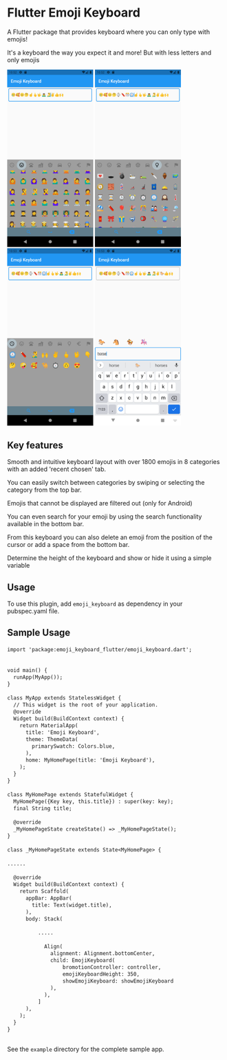 # Flutter Emoji Keyboard

A Flutter package that provides keyboard where you can only type with emojis!

It's a keyboard the way you expect it and more! But with less letters and only emojis


<a href="https://raw.githubusercontent.com/Grabot/flutter_emoji_keyboard/main/example_images/Screenshot_1619643152.png"><img src="https://raw.githubusercontent.com/Grabot/flutter_emoji_keyboard/main/example_images/Screenshot_1619643152.png" width="200"></a>
<a href="https://raw.githubusercontent.com/Grabot/flutter_emoji_keyboard/main/example_images/Screenshot_1619643177.png"><img src="https://raw.githubusercontent.com/Grabot/flutter_emoji_keyboard/main/example_images/Screenshot_1619643177.png" width="200"></a>
<a href="https://raw.githubusercontent.com/Grabot/flutter_emoji_keyboard/main/example_images/Screenshot_1619643189.png"><img src="https://raw.githubusercontent.com/Grabot/flutter_emoji_keyboard/main/example_images/Screenshot_1619643189.png" width="200"></a>
<a href="https://raw.githubusercontent.com/Grabot/flutter_emoji_keyboard/main/example_images/Screenshot_1619643227.png"><img src="https://raw.githubusercontent.com/Grabot/flutter_emoji_keyboard/main/example_images/Screenshot_1619643227.png" width="200"></a>



## Key features

Smooth and intuitive keyboard layout with over 1800 emojis in 8 categories with an added 'recent chosen' tab.

You can easily switch between categories by swiping or selecting the category from the top bar.

Emojis that cannot be displayed are filtered out (only for Android)

You can even search for your emoji by using the search functionality available in the bottom bar.

From this keyboard you can also delete an emoji from the position of the cursor or add a space from the bottom bar.

Determine the height of the keyboard and show or hide it using a simple variable


## Usage
To use this plugin, add `emoji_keyboard` as dependency in your pubspec.yaml file.

## Sample Usage
```
import 'package:emoji_keyboard_flutter/emoji_keyboard.dart';


void main() {
  runApp(MyApp());
}

class MyApp extends StatelessWidget {
  // This widget is the root of your application.
  @override
  Widget build(BuildContext context) {
    return MaterialApp(
      title: 'Emoji Keyboard',
      theme: ThemeData(
        primarySwatch: Colors.blue,
      ),
      home: MyHomePage(title: 'Emoji Keyboard'),
    );
  }
}

class MyHomePage extends StatefulWidget {
  MyHomePage({Key key, this.title}) : super(key: key);
  final String title;

  @override
  _MyHomePageState createState() => _MyHomePageState();
}

class _MyHomePageState extends State<MyHomePage> {

......

  @override
  Widget build(BuildContext context) {
    return Scaffold(
      appBar: AppBar(
        title: Text(widget.title),
      ),
      body: Stack(

          .....

            Align(
              alignment: Alignment.bottomCenter,
              child: EmojiKeyboard(
                  bromotionController: controller,
                  emojiKeyboardHeight: 350,
                  showEmojiKeyboard: showEmojiKeyboard
              ),
            ),
          ]
      ),
    );
  }
}


```
See the `example` directory for the complete sample app.
